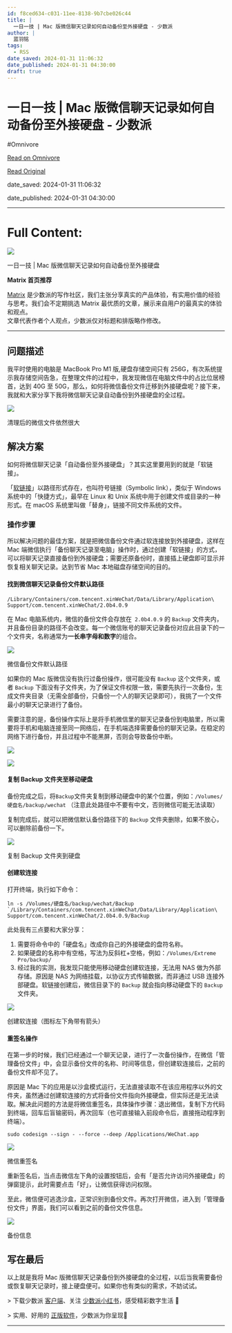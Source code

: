 ```yaml
---
id: f8ced634-c031-11ee-8138-9b7cbe026c44
title: |
  一日一技 | Mac 版微信聊天记录如何自动备份至外接硬盘 - 少数派
author: |
  蓝羽铭
tags:
  - RSS
date_saved: 2024-01-31 11:06:32
date_published: 2024-01-31 04:30:00
draft: true
---
```


# 一日一技 | Mac 版微信聊天记录如何自动备份至外接硬盘 - 少数派
#Omnivore

[Read on Omnivore](https://omnivore.app/me/mac-18d5f6f1aa2)

[Read Original](https://sspai.com/post/86175)

date_saved: 2024-01-31 11:06:32

date_published: 2024-01-31 04:30:00

--- 

# Full Content: 

![](https://proxy-prod.omnivore-image-cache.app/0x0,sSNuZLxfp8o7RI3lDkqsOqoo2JVByWR4hKLiM8IJLEQQ/https://cdn.sspai.com//2020/07/15/03489f13d747077eafb9f844d842ed53.png)

一日一技 | Mac 版微信聊天记录如何自动备份至外接硬盘

**Matrix 首页推荐** 

[Matrix](https://sspai.com/matrix) 是少数派的写作社区，我们主张分享真实的产品体验，有实用价值的经验与思考。我们会不定期挑选 Matrix 最优质的文章，展示来自用户的最真实的体验和观点。   
文章代表作者个人观点，少数派仅对标题和排版略作修改。

---

## 问题描述

我平时使用的电脑是 MacBook Pro M1 版,硬盘存储空间只有 256G，有次系统提示我存储空间告急，在整理文件的过程中，我发现微信在电脑文件中的占比位居榜首，达到 40G 至 50G，那么，如何将微信备份文件迁移到外接硬盘呢？接下来，我就和大家分享下我将微信聊天记录自动备份到外接硬盘的全过程。

![](https://proxy-prod.omnivore-image-cache.app/0x0,s7d0r9zQldWhfhYF-OcCKOS6nz_waKSugTkyJSo0qEN8/https://cdn.sspai.com/2024/01/29/ff92a96012fa03c173ab7105e79dc168.png)

清理后的微信文件依然很大

## 解决方案

如何将微信聊天记录「自动备份至外接硬盘」？其实这里要用到的就是「软链接」。

「[软链接](https://sspai.com/link?target=https%3A%2F%2Fen.wikipedia.org%2Fwiki%2FSymbolic%5Flink)」以路径形式存在，也叫符号链接（Symbolic link），类似于 Windows 系统中的「快捷方式」，最早在 Linux 和 Unix 系统中用于创建文件或目录的一种形式。在 macOS 系统里叫做「替身」，链接不同文件系统的文件。

### 操作步骤

所以解决问题的最佳方案，就是把微信备份文件通过软连接放到外接硬盘，这样在 Mac 端微信执行「备份聊天记录至电脑」操作时，通过创建「软链接」的方式，可以将聊天记录直接备份到外接硬盘；需要还原备份时，直接插上硬盘即可显示并恢复相关聊天记录。达到节省 Mac 本地磁盘存储空间的目的。

#### 找到微信聊天记录备份文件默认路径

`/Library/Containers/com.tencent.xinWeChat/Data/Library/Application\ Support/com.tencent.xinWeChat/2.0b4.0.9`

在 Mac 电脑系统内，微信的备份文件会存放在` 2.0b4.0.9` 的 `Backup` 文件夹内，并且备份目录的路径不会改变。每一个微信账号的聊天记录备份对应此目录下的一个文件夹，名称通常为**一长串字母和数字**的组合。

![](https://proxy-prod.omnivore-image-cache.app/0x0,sM6pIJ6jfN-mXXoZJODoQ8JIyDsukYcjjV_XWF3Xmxmo/https://cdn.sspai.com/2024/01/30/4271b006be9efbfeea5120515e095f04.png)

微信备份文件默认路径

如果你的 Mac 版微信没有执行过备份操作，很可能没有 `Backup` 这个文件夹，或者 `Backup` 下面没有子文件夹，为了保证文件权限一致，需要先执行一次备份，生成文件夹目录（无需全部备份，只备份一个人的聊天记录即可），我挑了一个文件最小的聊天记录进行了备份。

需要注意的是，备份操作实际上是将手机微信里的聊天记录备份到电脑里，所以需要将手机和电脑连接至同一网络后，在手机端选择需要备份的聊天记录。在稳定的网络下进行备份，并且过程中不能黑屏，否则会导致备份中断。

![](https://proxy-prod.omnivore-image-cache.app/0x0,sSX7cbu_rfO2XroS9iVIU3UmIJm_oGYLxoBvBl35ACzI/https://cdn.sspai.com/2024/01/29/8551142341bc3e548f3dfea317044396.png?imageView2/2/w/1120/q/40/interlace/1/ignore-error/1) 

![](https://proxy-prod.omnivore-image-cache.app/0x0,sHrla5L0OhzsBiaFdhFEuyI2n3GTwBiF0gWtIPS6grGc/https://cdn.sspai.com/2024/01/29/34879072280b1a489314863122397d6e.jpg) 

#### 复制 Backup 文件夹至移动硬盘

备份完成之后，将`Backup`文件夹复制到移动硬盘中的某个位置，例如：`/Volumes/硬盘名/backup/wechat` （注意此处路径中不要有中文，否则微信可能无法读取）

复制完成后，就可以把微信默认备份路径下的 `Backup` 文件夹删除，如果不放心，可以删除前备份一下。

![](https://proxy-prod.omnivore-image-cache.app/0x0,sxgc7r6ILebX3ZaNv3AWsvCX6WBEKRrSemARPONXB7cs/https://cdn.sspai.com/2024/01/30/7bf6a88f0298a9f49831e2b0bc82a89f.png?imageView2/2/w/1120/q/40/interlace/1/ignore-error/1)

 复制 Backup 文件夹到硬盘

#### 创建软连接

打开终端，执行如下命令：

`` ln -s /Volumes/硬盘名/backup/wechat/Backup `/Library/Containers/com.tencent.xinWeChat/Data/Library/Application\ Support/com.tencent.xinWeChat/2.0b4.0.9/Backup ``

此处我有三点要和大家分享：

1. 需要将命令中的「硬盘名」改成你自己的外接硬盘的盘符名称。
2. 如果硬盘的名称中有空格，写法为反斜杠+空格，例如：`/Volumes/Extreme Pro/backup/`
3. 经过我的实测，我发现只能使用移动硬盘创建软连接，无法用 NAS 做为外部存储。原因是 NAS 为网络挂载，以协议方式传输数据，而非通过 USB 连接外部硬盘。软链接创建后，微信目录下的 `Backup` 就会指向移动硬盘下的 `Backup` 文件夹。

![](https://proxy-prod.omnivore-image-cache.app/0x0,s8we0QUmZAcIgIEsXiBnxeJqc9rgCq7gGT62QcWWOlVI/https://cdn.sspai.com/2024/01/29/e2705cb42992dcc487546e4b2b8232c8.png?imageView2/2/w/1120/q/40/interlace/1/ignore-error/1)

创建软连接（图标左下角带有箭头）

#### 重签名操作

在第一步的时候，我们已经通过一个聊天记录，进行了一次备份操作，在微信「管理备份文件」中，会显示备份文件的名称、时间等信息，但创建软连接后，之前的备份文件却不见了。

原因是 Mac 下的应用是以沙盒模式运行，无法直接读取不在该应用程序以外的文件夹，虽然通过创建软连接的方式将备份文件指向外接硬盘，但实际还是无法读取。解决此问题的方法是将微信重签名，具体操作步骤：退出微信，复制下方代码到终端，回车后盲输密码，再次回车（也可直接输入前段命令后，直接拖动程序到终端）。

`sudo codesign --sign - --force --deep /Applications/WeChat.app`

![](https://proxy-prod.omnivore-image-cache.app/0x0,sWKl7G_8MnmjqiTIcCoz4dqvS58xtvgV0ksrVSKtZunU/https://cdn.sspai.com/2024/01/29/ebbf91772fb8a887fc4f5dbb8f99868e.gif)

微信重签名

重新签名后，当点击微信左下角的设置按钮后，会有「是否允许访问外接硬盘」的弹窗提示，此时需要点击「好」，让微信获得访问权限。

至此，微信便可逃逸沙盒，正常识别到备份文件。再次打开微信，进入到「管理备份文件」界面，我们可以看到之前的备份文件信息。

![](https://proxy-prod.omnivore-image-cache.app/0x0,s-XOKCo7A0ahCYbbY4qg34rMyoLxoBLCFztKkGSfpICs/https://cdn.sspai.com/2024/01/29/7a554f38b5314eeb36fc2a1d71ae001b.png?imageView2/2/w/1120/q/40/interlace/1/ignore-error/1)

备份信息

## 写在最后

以上就是我将 Mac 版微信聊天记录备份到外接硬盘的全过程，以后当我需要备份或恢复聊天记录时，接上硬盘便可。如果你也有类似的需求，不妨试试。

\> 下载少数派 [客户端](https://sspai.com/page/client)、关注 [少数派小红书](https://sspai.com/link?target=https%3A%2F%2Fwww.xiaohongshu.com%2Fuser%2Fprofile%2F63f5d65d000000001001d8d4)，感受精彩数字生活 🍃

\> 实用、好用的 [正版软件](https://sspai.com/mall)，少数派为你呈现🚀

---

